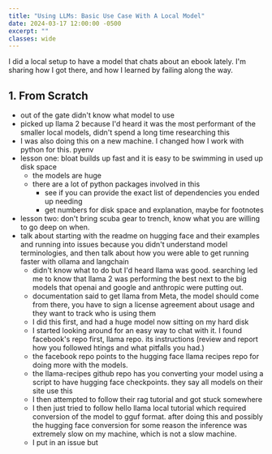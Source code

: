 ```yaml
---
title: "Using LLMs: Basic Use Case With A Local Model"
date: 2024-03-17 12:00:00 -0500
excerpt: ""
classes: wide
---
```


I did a local setup to have a model that chats about an ebook lately. I'm sharing how I got there, and how I learned by failing along the way.

## 1. From Scratch

* out of the gate didn't know what model to use
* picked up llama 2 because I'd heard it was the most performant of the smaller local models, didn't spend a long time researching this
* I was also doing this on a new machine. I changed how I work with python for this. pyenv
* lesson one: bloat builds up fast and it is easy to be swimming in used up disk space
    * the models are huge
    * there are a lot of python packages involved in this
        * see if you can provide the exact list of dependencies you ended up needing
        * get numbers for disk space and explanation, maybe for footnotes
* lesson two: don't bring scuba gear to trench, know what you are willing to go deep on when. 
* talk about starting with the readme on hugging face and their examples and running into issues because you didn't understand model terminologies, and then talk about how you were able to get running faster with ollama and langchain
    * didn't know what to do but I'd heard llama was good. searching led me to know that llama 2 was performing the best next to the big models that openai and google and anthropic were putting out. 
    * documentation said to get llama from Meta, the model should come from there, you have to sign a license agreement about usage and they want to track who is using them
    * I did this first, and had a huge model now sitting on my hard disk
    * I started looking around for an easy way to chat with it. I found facebook's repo first, llama repo. its instructions (review and report how you followed htings and what pitfalls you had.)
    * the facebook repo points to the hugging face llama recipes repo for doing more with the models. 
    * the llama-recipes github repo has you converting your model using a script to have hugging face checkpoints. they say all models on their site use this
    * I then attempted to follow their rag tutorial and got stuck somewhere
    * I then just tried to follow hello llama local tutorial which required conversion of the model to gguf format. after doing this and possibly the hugging face conversion for some reason the inference was extremely slow on my machine, which is not a slow machine. 
    * I put in an issue but 